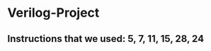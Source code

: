 # Verilog-Project
Instructions that we used: 5, 7, 11, 15, 28, 24                                                                                                                           
--
